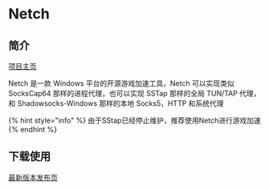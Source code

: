 # Netch

## 简介

[项目主页](https://github.com/NetchX/Netch)

Netch 是一款 Windows 平台的开源游戏加速工具，Netch 可以实现类似 SocksCap64 那样的进程代理，也可以实现 SSTap 那样的全局 TUN/TAP 代理，和 Shadowsocks-Windows 那样的本地 Socks5，HTTP 和系统代理

{% hint style="info" %}
由于SStap已经停止维护，推荐使用Netch进行游戏加速
{% endhint %}

## 下载使用

[最新版本发布页](https://github.com/NetchX/Netch/releases)

